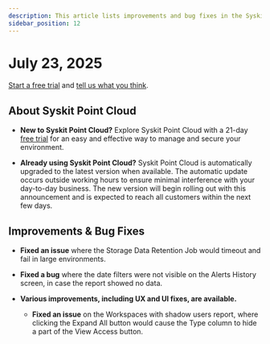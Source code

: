 ```yaml
---
description: This article lists improvements and bug fixes in the Syskit Point Cloud version 2025.3.101.1
sidebar_position: 12
---
```


# July 23, 2025

[Start a free trial](https://www.syskit.com/products/point/free-trial/) and [tell us what you think](https://www.syskit.com/company/contact-us/).

## About Syskit Point Cloud

* **New to Syskit Point Cloud?** Explore Syskit Point Cloud with a 21-day [free trial](https://www.syskit.com/products/point/free-trial/) for an easy and effective way to manage and secure your environment.

* **Already using Syskit Point Cloud?** Syskit Point Cloud is automatically upgraded to the latest version when available. The automatic update occurs outside working hours to ensure minimal interference with your day-to-day business. The new version will begin rolling out with this announcement and is expected to reach all customers within the next few days.

## Improvements & Bug Fixes 

* **Fixed an issue** where the Storage Data Retention Job would timeout and fail in large environments.

* **Fixed a bug** where the date filters were not visible on the Alerts History screen, in case the report showed no data.

* **Various improvements, including UX and UI fixes, are available.**
    * **Fixed an issue** on the Workspaces with shadow users report, where clicking the Expand All button would cause the Type column to hide a part of the View Access button. 

